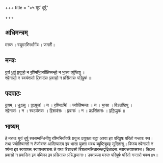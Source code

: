 +++
title = "०५ यूयं धूर्षु"

+++
## अधिमन्त्रम्
मरुतः। स्यूमरश्मिर्भार्गवः। जगती।

## मन्त्रः
यू॒यं धू॒र्षु प्र॒युजो॒ न र॒श्मिभि॒र्ज्योति॑ष्मन्तो॒ न भा॒सा व्यु॑ष्टिषु ।  
श्ये॒नासो॒ न स्वय॑शसो रि॒शाद॑सः प्र॒वासो॒ न प्रसि॑तासः परि॒प्रुषः॑ ॥

## पदपाठः
यू॒यम् । धूः॒ऽसु । प्र॒ऽयुजः॑ । न । र॒श्मिऽभिः॑ । ज्योति॑ष्मन्तः । न । भा॒सा । विऽउ॑ष्टिषु ।  
श्ये॒नासः॑ । न । स्वऽय॑शसः । रि॒शाद॑सः । प्र॒वासः॑ । न । प्रऽसि॑तासः । प॒रि॒ऽप्रुषः॑ ॥

## भाष्यम्
हे मरुतः यूयं धूर्षु रथसम्बन्धिनीषु रश्मिभिर्योक्त्रैः प्रयुजः प्रयुक्ता बद्धा अश्वा इव परिप्रुषः परितो गन्तारः स्थ। तथा ज्योतिष्मन्तो न तेजोवन्त आदित्यादय इव भासा युक्ता भवथ ब्युष्टिषूषह् सूदितासु। किञ्च श्येनासो न श्येना इव स्वयशसः स्वायत्तयशसः ते यथा रिशादसो रिशतामसितारस्तद्वद्रितादसः स्वायत्तयशसश्च। किञ्च प्रवासो न प्रवासिन इव पथिका इव प्रसितासः प्रसिद्धयानाः। उक्तरूपा मरुतः परिपुर्षः परितो गन्तारो भवथ॥५॥